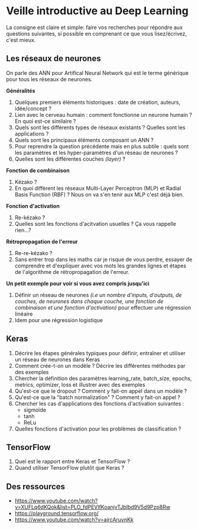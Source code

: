 # Veille introductive au Deep Learning

La consigne est claire et simple: faire vos recherches pour répondre aux questions suivantes, si possible en comprenant ce que vous lisez/écrivez, c'est mieux.

## Les réseaux de neurones

On parle des ANN pour Artifical Neural Network qui est le terme générique pour tous les réseaux de neurones.

**Généralités**
1. Quelques premiers éléments historiques : date de création, auteurs, idée/concept ?
2. Lien avec le cerveau humain : comment fonctionne un neurone humain ? En quoi est-ce similaire ?
3. Quels sont les différents types de réseaux existants ? Quelles sont les applications ?
4. Quels sont les principaux éléments composant un ANN ?
5. Pour reprendre la question précédente mais en plus subtile : quels sont les paramètres et les hyper-paramètres d'un réseau de neurones ?
6. Quelles sont les différentes couches *(layer)* ?

**Fonction de combinaison**
1. Kézako ?
2. En quoi diffèrent les réseaux Multi-Layer Perceptron (MLP) et Radial Basis Function (RBF) ? Nous on va s'en tenir aux MLP c'est déjà bien.

**Fonction d'activation**
1. Re-kézako ?
2. Quelles sont les fonctions d'acitvation usuelles ? Ça vous rappelle rien...?

**Rétropropagation de l'erreur**
1. Re-re-kézako ?
2. Sans entrer trop dans les maths car je risque de vous perdre, essayer de comprendre et d'expliquer avec vos mots les grandes lignes et étapes de l'algorithme de rétropropagation de l'erreur.

**Un petit exemple pour voir si vous avez compris jusqu'ici**
1. Définir un réseau de neurones *(i.e un nombre d'inputs, d'outputs, de couches, de neurones dans chaque couche, une fonction de combinaison et une fonction d'activation)* pour effectuer une régression linéaire
2. Idem pour une régression logistique

## Keras
1. Décrire les étapes générales typiques pour définir, entraîner et utiliser un réseau de neurones dans Keras
2. Comment crée-t-on un modèle ? Décrire les différentes méthodes par des exemples
3. Chercher la définition des paramètres learning_rate, batch_size, epochs, metrics, optimizer, loss et illustrer avec des exemples
4. Qu'est-ce que le dropout ? Comment y fait-on appel dans un modèle ?
5. Qu'est-ce que la "batch normalization" ? Comment y fait-on appel ?
6. Chercher les cas d'applications des fonctions d'activation suivantes :
    * sigmoïde
    * tanh
    * ReLu
7. Quelles fonctions d'activation pour les problèmes de classification ?


## TensorFlow
1. Quel est le rapport entre Keras et TensorFlow ?
2. Quand utiliser TensorFlow plutôt que Keras ?

## Des ressources
- https://www.youtube.com/watch?v=XUFLq6dKQok&list=PLO_fdPEVlfKoanjvTJbIbd9V5d9Pzp8Rw
- https://playground.tensorflow.org/
- https://www.youtube.com/watch?v=aircAruvnKk
